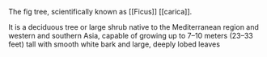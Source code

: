 The fig tree, scientifically known as [[Ficus]] [[carica]].

It is a deciduous tree or large shrub native to the Mediterranean region and western and southern Asia, capable of growing up to 7–10 meters (23–33 feet) tall with smooth white bark and large, deeply lobed leaves